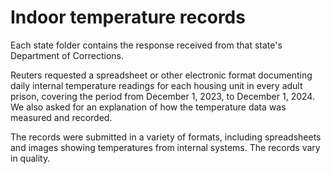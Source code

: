 # Indoor temperature records

Each state folder contains the response received from that state's Department of Corrections.

Reuters requested a spreadsheet or other electronic format documenting daily internal temperature readings for each housing unit in every adult prison, covering the period from December 1, 2023, to December 1, 2024. We also asked for an explanation of how the temperature data was measured and recorded.

The records were submitted in a variety of formats, including spreadsheets and images showing temperatures from internal systems. The records vary in quality. 